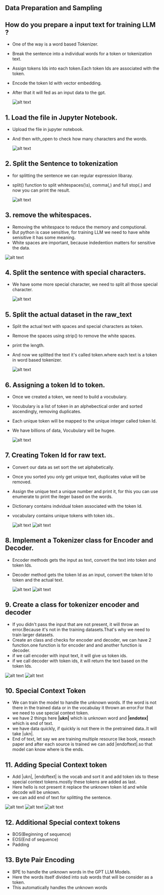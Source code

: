 ## Data Preparation and Sampling

## How do you prepare a input text for training LLM ? 

- One of the way is a word based Tokenizer.
- Break the sentence into a individual words for a token or tokenization text.
- Assign tokens Ids into each token.Each token Ids are associated with the token.
- Encode the token Id with vector embedding.
- After that it will fed as an input data to the gpt.

    ![alt text](../Images/tokenEmbedding.png)


## 1. Load the file in Jupyter Notebook.

- Upload the file in jupyter notebook.
- And then with_open to check how many characters and the words.

    ![alt text](../Images/loadFile.png)

## 2. Split the Sentence to tokenization

- for splitting the sentence we can regular expression libaray.
- split() function to split whitespaces(\s), comma(,) and full stop(.) and now you can print the result.

    ![alt text](../Images/splitSentence.png)

## 3. remove the whitespaces.

- Removing the whitespace to reduce the memory and computional.
- But python is case sensitive, for training LLM we need to have white senisitive it has some meaning.
- White spaces are important, because indedention matters for sensitive the data.

![alt text](../Images/whitespace.png)

## 4. Split the sentence with special characters.

- We have some more special character, we need to split all those special character.

    ![alt text](../Images/removeSpecial.png)

## 5. Split the actual dataset in the raw_text

- Split the actual text with spaces and special characters as token.
- Remove the spaces using strip() to remove the white spaces.
- print the length.
- And now we splitted the text it's called token.where each text is a token in word based tokenizer.

    ![alt text](../Images/ActualSplitData.png)

## 6. Assigning a token Id to token.

- Once we created a token, we need to build a vocubulary.
- Vocubulary is a list of token in an alphebectical order and sorted ascendingly, removing duplicates.
- Each unique token will be mapped to the unique integer called token Id.
- We have billions of data, Vocubulary will be hugee.

    ![alt text](../Images/AssigntokenIdToken.png)

## 7. Creating Token Id for raw text.

- Convert our data as set sort the set alphabetically.
- Once you sorted you only get unique text, duplicates value will be removed.
- Assign the unique text a unique number and print it, for this you can use enumerate to print the iteger based on the words.
- Dictionary contains indvidual token associated with the token Id.
- vocabulary contains unique tokens with token ids..

  ![alt text](../Images/sort.png)
  ![alt text](../Images/unique.png)

## 8. Implement a Tokenizer class for Encoder and Decoder.

- Encoder methods gets the input as text, convert the text into token and token Ids.
- Decoder method gets the token Id as an input, convert the token Id to token and the actual text.

    ![alt text](../Images/tokenEncode.png)
    ![alt text](../Images/tokenDecoder.png) 

## 9. Create a class for tokenizer encoder and decoder

- If you didn't pass the input that are not present, it will throw an error.Because it's not in the training datasets.That's why we need to train larger datasets.
- Create an class and checks for encoder and decoder, we can have 2 function.one function is for encoder and and another function is decoder.
- if we call encoder with input text, it will give us token ids.
- if we call decoder with token ids, it will return the text based on the token Ids.

![alt text](../Images/classEncoderDecoder.png)
![alt text](../Images/encoderDecoderOut.png)

## 10. Special Context Token

- We can train the model to handle the unknown words. If the word is not there in the trained data or in the vocabulay it thrown an error.For that we need to use special context token.
- we have 2 things here **|ukn|** which is unknown word and **|endotex|** which is end of text.
- we have data quickly, if quickly is not there in the pretrained data..It will take |ukn|.
- End of text, let say we are training multiple resource like book, reseach paper and after each source is trained we can add |endoftext|.so that model can know where is the ends.

## 11. Adding Special Context token

- Add |ukn|, |endoftext| is the vocab and sort it and add token ids to these special context tokens.mostly these tokens are added as last.
- Here hello is not present it replace the unknown token Id and while decode will be unkown.
- we can add end of text for splitting the sentence.

![alt text](../Images/specialToken1.png)
![alt text](../Images/specialToken2.png)
![alt text](../Images/specialToken3.png)

## 12. Additional Special context tokens

- BOS(Beginning of sequence)
- EOS(End of sequence)
- Padding

## 13. Byte Pair Encoding

- BPE to handle the unknown words in the GPT LLM Models.
- Here the words itself divided into sub words that will be consider as a token.
- This automatically handles the unknown words